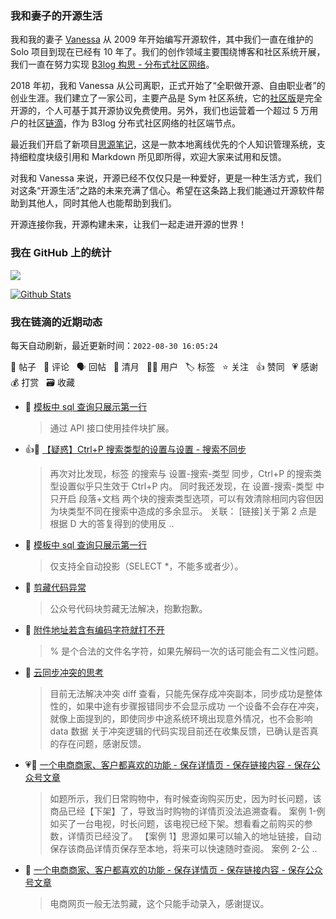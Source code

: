 ### 我和妻子的开源生活

我和我的妻子 [Vanessa](https://github.com/Vanessa219) 从 2009 年开始编写开源软件，其中我们一直在维护的 Solo 项目到现在已经有 10 年了。我们的创作领域主要围绕博客和社区系统开展，我们一直在努力实现 [B3log 构思 - 分布式社区网络](https://ld246.com/article/1546941897596)。

2018 年初，我和 Vanessa 从公司离职，正式开始了“全职做开源、自由职业者”的创业生涯。我们建立了一家公司，主要产品是 Sym 社区系统，它的[社区版](https://github.com/88250/symphony)是完全开源的，个人可基于其开源协议免费使用。另外，我们也运营着一个超过 5 万用户的社区[链滴](https://ld246.com)，作为 B3log 分布式社区网络的社区端节点。

最近我们开启了新项目[思源笔记](https://github.com/siyuan-note/siyuan)，这是一款本地离线优先的个人知识管理系统，支持细粒度块级引用和 Markdown 所见即所得，欢迎大家来试用和反馈。

对我和 Vanessa 来说，开源已经不仅仅只是一种爱好，更是一种生活方式，我们对这条“开源生活”之路的未来充满了信心。希望在这条路上我们能通过开源软件帮助到其他人，同时其他人也能帮助到我们。

开源连接你我，开源构建未来，让我们一起走进开源的世界！

### 我在 GitHub 上的统计

<a title="Hits" target="_blank" href="https://github.com/88250/88250"><img src="https://hits.b3log.org/88250/88250.svg"></a>

[![Github Stats](https://github-readme-stats.vercel.app/api?username=88250&theme=tokyonight&show_icons=true)](https://github.com/88250)

<!--events start -->

### 我在链滴的近期动态

每天自动刷新，最近更新时间：`2022-08-30 16:05:24`

📝 帖子 &nbsp; 💬 评论 &nbsp; 🗣 回帖 &nbsp; 🌙 清月 &nbsp; 👨‍💻 用户 &nbsp; 🏷️ 标签 &nbsp; ⭐️ 关注 &nbsp; 👍 赞同 &nbsp; 💗 感谢 &nbsp; 💰 打赏 &nbsp; 🗃 收藏

* 💬 [模板中 sql 查询只展示第一行](https://ld246.com/article/1661843554023/comment/1661846681625#comments)

  > 通过 API 接口使用挂件块扩展。
* 👍💬 [【疑惑】Ctrl+P 搜索类型的设置与设置 - 搜索不同步](https://ld246.com/article/1661846024324/comment/1661846414995#comments)

  > 再次对比发现，标签 的搜索与 设置-搜索-类型 同步，Ctrl+P 的搜索类型设置似乎只生效于 Ctrl+P 内。 同时我还发现，在 设置-搜索-类型 中只开启 段落+文档 两个块的搜索类型选项，可以有效清除相同内容但因为块类型不同在搜索中造成的多余显示。 关联： [链接]关于第 2 点是根据 D 大的答复得到的使用反 ..
* 💬 [模板中 sql 查询只展示第一行](https://ld246.com/article/1661843554023/comment/1661846509274#comments)

  > 仅支持全自动投影（SELECT *，不能多或者少）。
* 💬 [剪藏代码异常](https://ld246.com/article/1637725241835/comment/1661846380987#comments)

  > 公众号代码块剪藏无法解决，抱歉抱歉。
* 💬 [附件地址若含有编码字符就打不开](https://ld246.com/article/1661837094500/comment/1661846337590#comments)

  > % 是个合法的文件名字符，如果先解码一次的话可能会有二义性问题。
* 💬 [云同步冲突的思考](https://ld246.com/article/1661830362642/comment/1661846278609#comments)

  > 目前无法解决冲突 diff 查看，只能先保存成冲突副本，同步成功是整体性的，如果中途有步骤报错同步不会显示成功 一个设备不会存在冲突，就像上面提到的，即使同步中途系统环境出现意外情况，也不会影响 data 数据 关于冲突逻辑的代码实现目前还在收集反馈，已确认是否真的存在问题，感谢反馈。
* 💗📝 [一个电商商家、客户都喜欢的功能 - 保存详情页 - 保存链接内容 - 保存公众号文章](https://ld246.com/article/1661823604007)

  > 如题所示，我们日常购物中，有时候查询购买历史，因为时长问题，该商品已经【下架】了，导致当时购物的详情页没法追溯查看。 案例 1-例如买了一台电视，时长问题，该电视已经下架。想看看之前购买的参数，详情页已经没了。 【案例 1】思源如果可以输入的地址链接，自动保存该商品详情页保存至本地，将来可以快速随时查阅。 案例 2-公 ..
* 💬 [一个电商商家、客户都喜欢的功能 - 保存详情页 - 保存链接内容 - 保存公众号文章](https://ld246.com/article/1661823604007/comment/1661845986150#comments)

  > 电商网页一般无法剪藏，这个只能手动录入，感谢提议。


<!--events end -->
